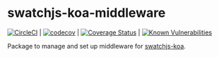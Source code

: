 # swatchjs-koa-middleware

[![CircleCI](https://circleci.com/gh/builtforme/swatchjs-koa-middleware.svg?style=svg)](https://circleci.com/gh/builtforme/swatchjs-koa-middleware) | [![codecov](https://codecov.io/gh/builtforme/swatchjs-koa-middleware/branch/master/graph/badge.svg)](https://codecov.io/gh/builtforme/swatchjs-koa-middleware) | [![Coverage Status](https://coveralls.io/repos/github/builtforme/swatchjs-koa-middleware/badge.svg?branch=master)](https://coveralls.io/github/builtforme/swatchjs-koa-middleware?branch=master) | [![Known Vulnerabilities](https://snyk.io/test/github/builtforme/swatchjs-koa-middleware/badge.svg)](https://snyk.io/test/github/builtforme/swatchjs-koa-middleware)

Package to manage and set up middleware for [swatchjs-koa](https://www.npmjs.com/package/swatchjs-koa).
